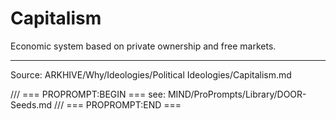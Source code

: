 # Capitalism

Economic system based on private ownership and free markets.

---
Source: ARKHIVE/Why/Ideologies/Political Ideologies/Capitalism.md

/// === PROPROMPT:BEGIN ===
see: MIND/ProPrompts/Library/DOOR-Seeds.md
/// === PROPROMPT:END ===
